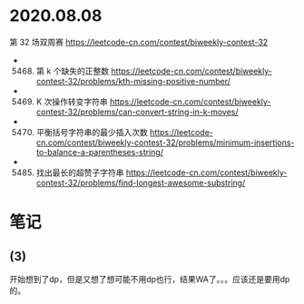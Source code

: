 
# 2020.08.08

第 32 场双周赛 https://leetcode-cn.com/contest/biweekly-contest-32
- 5468. 第 k 个缺失的正整数 https://leetcode-cn.com/contest/biweekly-contest-32/problems/kth-missing-positive-number/
- 5469. K 次操作转变字符串 https://leetcode-cn.com/contest/biweekly-contest-32/problems/can-convert-string-in-k-moves/
- 5470. 平衡括号字符串的最少插入次数 https://leetcode-cn.com/contest/biweekly-contest-32/problems/minimum-insertions-to-balance-a-parentheses-string/
- 5485. 找出最长的超赞子字符串 https://leetcode-cn.com/contest/biweekly-contest-32/problems/find-longest-awesome-substring/

# 笔记

## (3)

开始想到了dp，但是又想了想可能不用dp也行，结果WA了。。。应该还是要用dp的。
